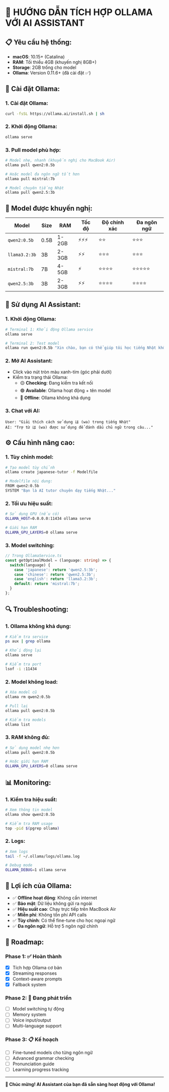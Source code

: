 # 🚀 HƯỚNG DẪN TÍCH HỢP OLLAMA VỚI AI ASSISTANT

## **📋 Yêu cầu hệ thống:**

- **macOS**: 10.15+ (Catalina)
- **RAM**: Tối thiểu 4GB (khuyến nghị 8GB+)
- **Storage**: 2GB trống cho model
- **Ollama**: Version 0.11.6+ (đã cài đặt ✅)

## **🔧 Cài đặt Ollama:**

### **1. Cài đặt Ollama:**
```bash
curl -fsSL https://ollama.ai/install.sh | sh
```

### **2. Khởi động Ollama:**
```bash
ollama serve
```

### **3. Pull model phù hợp:**
```bash
# Model nhẹ, nhanh (khuyến nghị cho MacBook Air)
ollama pull qwen2:0.5b

# Hoặc model đa ngôn ngữ tốt hơn
ollama pull mistral:7b

# Model chuyên tiếng Nhật
ollama pull qwen2.5:3b
```

## **🎯 Model được khuyến nghị:**

| Model | Size | RAM | Tốc độ | Độ chính xác | Đa ngôn ngữ |
|-------|------|-----|--------|--------------|-------------|
| `qwen2:0.5b` | 0.5B | 1-2GB | ⚡⚡⚡ | ⭐⭐ | ⭐⭐⭐ |
| `llama3.2:3b` | 3B | 2-3GB | ⚡⚡ | ⭐⭐⭐ | ⭐⭐⭐ |
| `mistral:7b` | 7B | 4-5GB | ⚡ | ⭐⭐⭐⭐ | ⭐⭐⭐⭐⭐ |
| `qwen2.5:3b` | 3B | 2-3GB | ⚡⚡ | ⭐⭐⭐⭐ | ⭐⭐⭐⭐ |

## **🚀 Sử dụng AI Assistant:**

### **1. Khởi động Ollama:**
```bash
# Terminal 1: Khởi động Ollama service
ollama serve

# Terminal 2: Test model
ollama run qwen2:0.5b "Xin chào, bạn có thể giúp tôi học tiếng Nhật không?"
```

### **2. Mở AI Assistant:**
- Click vào nút tròn màu xanh-tím (góc phải dưới)
- Kiểm tra trạng thái Ollama:
  - 🟡 **Checking**: Đang kiểm tra kết nối
  - 🟢 **Available**: Ollama hoạt động + tên model
  - 🔴 **Offline**: Ollama không khả dụng

### **3. Chat với AI:**
```
User: "Giải thích cách sử dụng は (wa) trong tiếng Nhật"
AI: "Trợ từ は (wa) được sử dụng để đánh dấu chủ ngữ trong câu..."
```

## **⚙️ Cấu hình nâng cao:**

### **1. Tùy chỉnh model:**
```bash
# Tạo model tùy chỉnh
ollama create japanese-tutor -f Modelfile

# Modelfile nội dung:
FROM qwen2:0.5b
SYSTEM "Bạn là AI tutor chuyên dạy tiếng Nhật..."
```

### **2. Tối ưu hiệu suất:**
```bash
# Sử dụng GPU (nếu có)
OLLAMA_HOST=0.0.0.0:11434 ollama serve

# Giới hạn RAM
OLLAMA_GPU_LAYERS=0 ollama serve
```

### **3. Model switching:**
```typescript
// Trong OllamaService.ts
const getOptimalModel = (language: string) => {
  switch(language) {
    case 'japanese': return 'qwen2.5:3b';
    case 'chinese': return 'qwen2.5:3b';
    case 'english': return 'llama3.2:3b';
    default: return 'mistral:7b';
  }
};
```

## **🔍 Troubleshooting:**

### **1. Ollama không khả dụng:**
```bash
# Kiểm tra service
ps aux | grep ollama

# Khởi động lại
ollama serve

# Kiểm tra port
lsof -i :11434
```

### **2. Model không load:**
```bash
# Xóa model cũ
ollama rm qwen2:0.5b

# Pull lại
ollama pull qwen2:0.5b

# Kiểm tra models
ollama list
```

### **3. RAM không đủ:**
```bash
# Sử dụng model nhẹ hơn
ollama pull qwen2:0.5b

# Hoặc giới hạn RAM
OLLAMA_GPU_LAYERS=0 ollama serve
```

## **📊 Monitoring:**

### **1. Kiểm tra hiệu suất:**
```bash
# Xem thông tin model
ollama show qwen2:0.5b

# Kiểm tra RAM usage
top -pid $(pgrep ollama)
```

### **2. Logs:**
```bash
# Xem logs
tail -f ~/.ollama/logs/ollama.log

# Debug mode
OLLAMA_DEBUG=1 ollama serve
```

## **🎯 Lợi ích của Ollama:**

- ✅ **Offline hoạt động**: Không cần internet
- ✅ **Bảo mật**: Dữ liệu không gửi ra ngoài
- ✅ **Hiệu suất cao**: Chạy trực tiếp trên MacBook Air
- ✅ **Miễn phí**: Không tốn phí API calls
- ✅ **Tùy chỉnh**: Có thể fine-tune cho học ngoại ngữ
- ✅ **Đa ngôn ngữ**: Hỗ trợ 5 ngôn ngữ chính

## **🚀 Roadmap:**

### **Phase 1: ✅ Hoàn thành**
- [x] Tích hợp Ollama cơ bản
- [x] Streaming responses
- [x] Context-aware prompts
- [x] Fallback system

### **Phase 2: 🔄 Đang phát triển**
- [ ] Model switching tự động
- [ ] Memory system
- [ ] Voice input/output
- [ ] Multi-language support

### **Phase 3: 📋 Kế hoạch**
- [ ] Fine-tuned models cho từng ngôn ngữ
- [ ] Advanced grammar checking
- [ ] Pronunciation guide
- [ ] Learning progress tracking

---

**🎉 Chúc mừng! AI Assistant của bạn đã sẵn sàng hoạt động với Ollama!**
